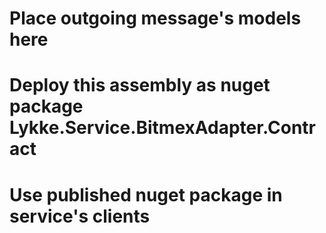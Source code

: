 ﻿# Place outgoing message's models here
# Deploy this assembly as nuget package Lykke.Service.BitmexAdapter.Contract
# Use published nuget package in service's clients
